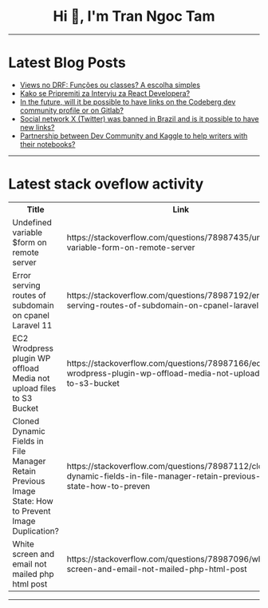 <h1 align="center">Hi 👋, I'm Tran Ngoc Tam</h1>

---

# Latest Blog Posts 
<!-- BLOG-POST-LIST:START -->
- [Views no DRF: Funções ou classes? A escolha simples](https://dev.to/lmancini/views-no-drf-funcoes-ou-classes-a-escolha-simples-4jge)
- [Kako se Pripremiti za Intervju za React Developera?](https://dev.to/jelena_petkovic/kako-se-pripremiti-za-intervju-za-react-developera-1e5a)
- [In the future, will it be possible to have links on the Codeberg dev community profile or on Gitlab?](https://dev.to/sc0v0ne/in-the-future-will-it-be-possible-to-have-links-on-the-codeberg-dev-community-profile-or-on-gitlab-4hdn)
- [Social network X &lpar;Twitter&rpar; was banned in Brazil and is it possible to have new links?](https://dev.to/sc0v0ne/social-network-x-twitter-was-banned-in-brazil-and-is-it-possible-to-have-new-links-3k6e)
- [Partnership between Dev Community and Kaggle to help writers with their notebooks?](https://dev.to/sc0v0ne/partnership-between-dev-community-and-kaggle-to-help-writers-with-their-notebooks-5e66)
<!-- BLOG-POST-LIST:END -->

---

# Latest stack oveflow activity
<table>
  <tr><th>Title</th><th>Link</th></tr>
  <!-- STACKOVERFLOW:START --><tr><td>Undefined variable $form on remote server</td><td>https://stackoverflow.com/questions/78987435/undefined-variable-form-on-remote-server</td></tr><tr><td>Error serving routes of subdomain on cpanel Laravel 11</td><td>https://stackoverflow.com/questions/78987192/error-serving-routes-of-subdomain-on-cpanel-laravel-11</td></tr><tr><td>EC2 Wrodpress plugin WP offload Media not upload files to S3 Bucket</td><td>https://stackoverflow.com/questions/78987166/ec2-wrodpress-plugin-wp-offload-media-not-upload-files-to-s3-bucket</td></tr><tr><td>Cloned Dynamic Fields in File Manager Retain Previous Image State: How to Prevent Image Duplication?</td><td>https://stackoverflow.com/questions/78987112/cloned-dynamic-fields-in-file-manager-retain-previous-image-state-how-to-preven</td></tr><tr><td>White screen and email not mailed php html post</td><td>https://stackoverflow.com/questions/78987096/white-screen-and-email-not-mailed-php-html-post</td></tr><!-- STACKOVERFLOW:END -->
</table>

---


